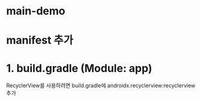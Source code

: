 # main-demo

# manifest 추가

# 1. build.gradle (Module: app)
RecyclerView를 사용하려면  build.gradle에 androidx.recyclerview:recyclerview 추가

